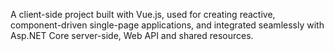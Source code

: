 A client-side project built with Vue.js, used for creating reactive, component-driven single-page applications, and integrated seamlessly with Asp.NET Core server-side, Web API and shared resources.